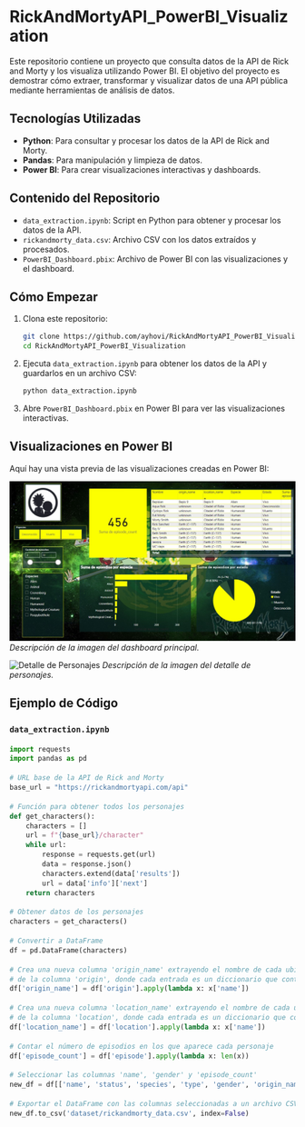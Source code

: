 # RickAndMortyAPI_PowerBI_Visualization

Este repositorio contiene un proyecto que consulta datos de la API de Rick and Morty y los visualiza utilizando Power BI. El objetivo del proyecto es demostrar cómo extraer, transformar y visualizar datos de una API pública mediante herramientas de análisis de datos.

## Tecnologías Utilizadas
- **Python**: Para consultar y procesar los datos de la API de Rick and Morty.
- **Pandas**: Para manipulación y limpieza de datos.
- **Power BI**: Para crear visualizaciones interactivas y dashboards.

## Contenido del Repositorio
- `data_extraction.ipynb`: Script en Python para obtener y procesar los datos de la API.
- `rickandmorty_data.csv`: Archivo CSV con los datos extraídos y procesados.
- `PowerBI_Dashboard.pbix`: Archivo de Power BI con las visualizaciones y el dashboard.

## Cómo Empezar
1. Clona este repositorio:
    ```sh
    git clone https://github.com/ayhovi/RickAndMortyAPI_PowerBI_Visualization.git
    cd RickAndMortyAPI_PowerBI_Visualization
    ```
2. Ejecuta `data_extraction.ipynb` para obtener los datos de la API y guardarlos en un archivo CSV:
    ```sh
    python data_extraction.ipynb
    ```
3. Abre `PowerBI_Dashboard.pbix` en Power BI para ver las visualizaciones interactivas.

## Visualizaciones en Power BI
Aquí hay una vista previa de las visualizaciones creadas en Power BI:

![Dashboard Principal](images/captura_dashboard.jpg)
*Descripción de la imagen del dashboard principal.*

![Detalle de Personajes](images/character_details.png)
*Descripción de la imagen del detalle de personajes.*

## Ejemplo de Código
### `data_extraction.ipynb`
```python
import requests
import pandas as pd

# URL base de la API de Rick and Morty
base_url = "https://rickandmortyapi.com/api"

# Función para obtener todos los personajes
def get_characters():
    characters = []
    url = f"{base_url}/character"
    while url:
        response = requests.get(url)
        data = response.json()
        characters.extend(data['results'])
        url = data['info']['next']
    return characters

# Obtener datos de los personajes
characters = get_characters()

# Convertir a DataFrame
df = pd.DataFrame(characters)

# Crea una nueva columna 'origin_name' extrayendo el nombre de cada ubicación
# de la columna 'origin', donde cada entrada es un diccionario que contiene una clave 'name'.
df['origin_name'] = df['origin'].apply(lambda x: x['name'])

# Crea una nueva columna 'location_name' extrayendo el nombre de cada ubicación
# de la columna 'location', donde cada entrada es un diccionario que contiene una clave 'name'.
df['location_name'] = df['location'].apply(lambda x: x['name'])

# Contar el número de episodios en los que aparece cada personaje
df['episode_count'] = df['episode'].apply(lambda x: len(x))

# Seleccionar las columnas 'name', 'gender' y 'episode_count'
new_df = df[['name', 'status', 'species', 'type', 'gender', 'origin_name', 'location_name', 'image', 'url', 'episode_count']]

# Exportar el DataFrame con las columnas seleccionadas a un archivo CSV
new_df.to_csv('dataset/rickandmorty_data.csv', index=False)
